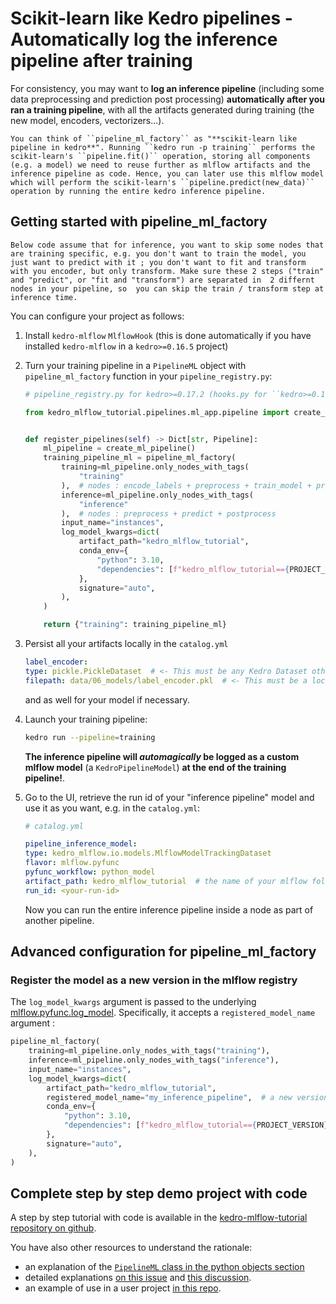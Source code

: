 # Scikit-learn like Kedro pipelines - Automatically log the inference pipeline after training

For consistency, you may want to **log an inference pipeline** (including some data preprocessing and prediction post processing) **automatically after you ran a training pipeline**, with all the artifacts generated during training (the new model, encoders, vectorizers...).

```{hint}
You can think of ``pipeline_ml_factory`` as "**scikit-learn like pipeline in kedro**". Running ``kedro run -p training`` performs the scikit-learn's ``pipeline.fit()`` operation, storing all components (e.g. a model) we need to reuse further as mlflow artifacts and the inference pipeline as code. Hence, you can later use this mlflow model which will perform the scikit-learn's ``pipeline.predict(new_data)`` operation by running the entire kedro inference pipeline.
```

## Getting started with pipeline_ml_factory

```{note}
Below code assume that for inference, you want to skip some nodes that are training specific, e.g. you don't want to train the model, you just want to predict with it ; you don't want to fit and transform with you encoder, but only transform. Make sure these 2 steps ("train" and "predict", or "fit and "transform") are separated in  2 differnt nodes in your pipeline, so  you can skip the train / transform step at inference time.
```

You can configure your project as follows:

1. Install ``kedro-mlflow`` ``MlflowHook`` (this is done automatically if you have installed ``kedro-mlflow`` in a ``kedro>=0.16.5`` project)
2. Turn your training pipeline in a ``PipelineML`` object  with ``pipeline_ml_factory`` function in your ``pipeline_registry.py``:

    ```python
    # pipeline_registry.py for kedro>=0.17.2 (hooks.py for ``kedro>=0.16.5, <0.17.2)

    from kedro_mlflow_tutorial.pipelines.ml_app.pipeline import create_ml_pipeline


    def register_pipelines(self) -> Dict[str, Pipeline]:
        ml_pipeline = create_ml_pipeline()
        training_pipeline_ml = pipeline_ml_factory(
            training=ml_pipeline.only_nodes_with_tags(
                "training"
            ),  # nodes : encode_labels + preprocess + train_model + predict + postprocess + evaluate
            inference=ml_pipeline.only_nodes_with_tags(
                "inference"
            ),  # nodes : preprocess + predict + postprocess
            input_name="instances",
            log_model_kwargs=dict(
                artifact_path="kedro_mlflow_tutorial",
                conda_env={
                    "python": 3.10,
                    "dependencies": [f"kedro_mlflow_tutorial=={PROJECT_VERSION}"],
                },
                signature="auto",
            ),
        )

        return {"training": training_pipeline_ml}
    ```

3. Persist all your artifacts locally in the ``catalog.yml``

    ```yaml
    label_encoder:
    type: pickle.PickleDataset  # <- This must be any Kedro Dataset other than "MemoryDataset"
    filepath: data/06_models/label_encoder.pkl  # <- This must be a local path, no matter what is your mlflow storage (S3 or other)
    ```

    and as well for your model if necessary.

4. Launch your training pipeline:

    ```bash
    kedro run --pipeline=training
    ```

    **The inference pipeline will _automagically_ be logged as a custom mlflow model** (a ``KedroPipelineModel``) **at the end of the training pipeline!**.

5. Go to the UI, retrieve the run id of your "inference pipeline" model and use it as you want, e.g. in the `catalog.yml`:

    ```yaml
    # catalog.yml

    pipeline_inference_model:
    type: kedro_mlflow.io.models.MlflowModelTrackingDataset
    flavor: mlflow.pyfunc
    pyfunc_workflow: python_model
    artifact_path: kedro_mlflow_tutorial  # the name of your mlflow folder = the model_name in pipeline_ml_factory
    run_id: <your-run-id>  
    ```

    Now you can run the entire inference pipeline inside a node as part of another pipeline.

## Advanced configuration for pipeline_ml_factory

### Register the model as a new version in the mlflow registry

The ``log_model_kwargs`` argument is passed to the underlying [mlflow.pyfunc.log_model](https://mlflow.org/docs/latest/python_api/mlflow.pyfunc.html#mlflow.pyfunc.log_model). Specifically, it accepts a ``registered_model_name`` argument :

```python
pipeline_ml_factory(
    training=ml_pipeline.only_nodes_with_tags("training"),
    inference=ml_pipeline.only_nodes_with_tags("inference"),
    input_name="instances",
    log_model_kwargs=dict(
        artifact_path="kedro_mlflow_tutorial",
        registered_model_name="my_inference_pipeline",  # a new version of "my_infernce_pipeline" model will be registered each time you run the "training" pipeline
        conda_env={
            "python": 3.10,
            "dependencies": [f"kedro_mlflow_tutorial=={PROJECT_VERSION}"],
        },
        signature="auto",
    ),
)
```

## Complete step by step demo project with code

A step by step tutorial with code is available in the [kedro-mlflow-tutorial repository on github](https://github.com/Galileo-Galilei/kedro-mlflow-tutorial#serve-the-inference-pipeline-to-a-end-user).

You have also other resources to understand the rationale:

- an explanation of the [``PipelineML`` class in the python objects section](../07_python_objects/03_Pipelines.md)
- detailed explanations [on this issue](https://github.com/Galileo-Galilei/kedro-mlflow/issues/16) and [this discussion](https://github.com/Galileo-Galilei/kedro-mlflow/discussions/229).
- an example of use in a user project [in this repo](https://github.com/laurids-reichardt/kedro-examples/blob/kedro-mlflow-hotfix2/text-classification/src/text_classification/pipelines/pipeline.py).
